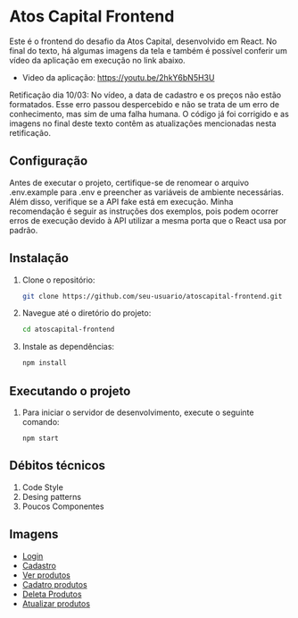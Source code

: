 # Atos Capital Frontend

Este é o frontend do desafio da Atos Capital, desenvolvido em React. No final do texto, há algumas imagens da tela e também é possível conferir um vídeo da aplicação em execução no link abaixo.

 - Video da aplicação: https://youtu.be/2hkY6bN5H3U

Retificação dia 10/03: No vídeo, a data de cadastro e os preços não estão formatados. Esse erro passou despercebido e não se trata de um erro de conhecimento, mas sim de uma falha humana. O código já foi corrigido e as imagens no final deste texto contêm as atualizações mencionadas nesta retificação.

## Configuração

Antes de executar o projeto, certifique-se de renomear o arquivo .env.example para .env e preencher as variáveis de ambiente necessárias. Além disso, verifique se a API fake está em execução. Minha recomendação é seguir as instruções dos exemplos, pois podem ocorrer erros de execução devido à API utilizar a mesma porta que o React usa por padrão.

## Instalação

1. Clone o repositório:

    ```bash
    git clone https://github.com/seu-usuario/atoscapital-frontend.git
    ```

2. Navegue até o diretório do projeto:

    ```bash
    cd atoscapital-frontend
    ```

3. Instale as dependências:

    ```bash
    npm install
    ```

## Executando o projeto

1. Para iniciar o servidor de desenvolvimento, execute o seguinte comando:

    ```
    npm start
    ```

## Débitos técnicos
1. Code Style
2. Desing patterns
3. Poucos Componentes

## Imagens


- [Login](https://imgur.com/LJSsevx)
- [Cadastro](https://imgur.com/yrarQs9)
- [Ver produtos](https://imgur.com/vkx0q2W)
- [Cadatro produtos](https://imgur.com/Xvg0vXl)
- [Deleta Produtos](https://imgur.com/OUuKflB)
- [Atualizar produtos](https://imgur.com/ab5wxpH)